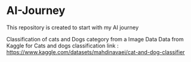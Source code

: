 # AI-Journey
This repository is created to start with my AI journey 

Classification of cats and Dogs category from a Image Data 
Data from Kaggle for Cats and dogs classification link :  https://www.kaggle.com/datasets/mahdinavaei/cat-and-dog-classifier

